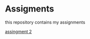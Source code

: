# Assigments
this repository contains my assignments

[assingment 2](https://github.com/Mitchelvanrooij2799/Assigments/blob/master/assignment2.ipynb)
